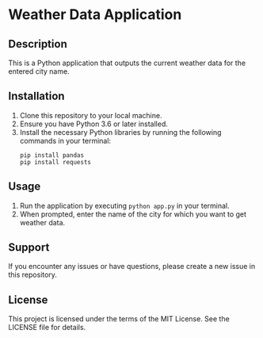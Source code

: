 # Weather Data Application

## Description
This is a Python application that outputs the current weather data for the entered city name.

## Installation
1. Clone this repository to your local machine.
2. Ensure you have Python 3.6 or later installed.
3. Install the necessary Python libraries by running the following commands in your terminal:
    ```
    pip install pandas
    pip install requests
    ```

## Usage
1. Run the application by executing `python app.py` in your terminal.
2. When prompted, enter the name of the city for which you want to get weather data.

## Support
If you encounter any issues or have questions, please create a new issue in this repository.

## License
This project is licensed under the terms of the MIT License. See the LICENSE file for details.
